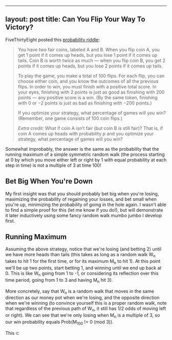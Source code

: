 


---
layout: post
title: Can You Flip Your Way To Victory?
---

FiveThirtyEight posted this
[probability riddle](https://fivethirtyeight.com/features/can-you-flip-your-way-to-victory/):


>You have two fair coins, labeled A and B. When you flip coin A, you get 1 point if it comes up heads, but you lose 1 point if it comes up tails. Coin B is worth twice as much — when you flip coin B, you get 2 points if it comes up heads, but you lose 2 points if it comes up tails.
>
>To play the game, you make a total of 100 flips. For each flip, you can choose either coin, and you know the outcomes of all the previous flips. In order to win, you must finish with a positive total score. In your eyes, finishing with 2 points is just as good as finishing with 200 points — any positive score is a win. (By the same token, finishing with 0 or −2 points is just as bad as finishing with −200 points.)
>
>If you optimize your strategy, what percentage of games will you win? (Remember, one game consists of 100 coin flips.)
>
>_Extra credit:_  What if coin A isn’t fair (but coin B is still fair)? That is, if coin A comes up heads with probability  _p_  and you optimize your strategy, what percentage of games will you win?

Somewhat improbably, the answer is the same as the probability that the running maximum of a simple symmetric random walk (the process starting at 0 by which you move either left or right by 1 with equal probability at each step in time) is not a multiple of 3 at time 100! 

## Bet Big When You're Down

My first insight was that you should probably bet big when you're losing, maximizing the probability of regaining your losses, and bet small when you're up, minimizing the probability of going in the hole again. I wasn't able to find a simple proof for this (let me know if you do!), but will demonstrate it later inductively using some fancy random walk mumbo jumbo I develop first.

## Running Maximum

Assuming the above strategy, notice that we're losing (and betting 2) until we have more heads than tails (this takes as long as a random walk W<sub>n</sub> takes to hit 1 for the first time, or for its maximum M<sub>n</sub> to hit 1). At this point we'll be up two points, start betting 1, and winning until we end up back at 0. This is like W<sub>n</sub> going from 1 to -1, or considering its reflection over this time period, going from 1 to 3 and having M<sub>n</sub> hit 3).

More concretely, say that W<sub>n</sub> is a random walk that moves in the same direction as our money pot when we're losing, and the opposite direction when we're winning (to convince yourself this is a proper random walk, note that regardless of the previous path of W<sub>n</sub>, it still has 1/2 odds of moving left or right). We can see that we're only losing when M<sub>n</sub> is a multiple of 3, so our win probability equals Prob(M<sub>100</sub> != 0 (mod 3)).

This $\subset$